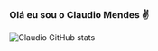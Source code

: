 ### Olá eu sou o Claudio Mendes ✌️

![Claudio GitHub stats](https://github-readme-stats.vercel.app/api?username=ClaudioMendes&show_icons=true&theme=transparent)
